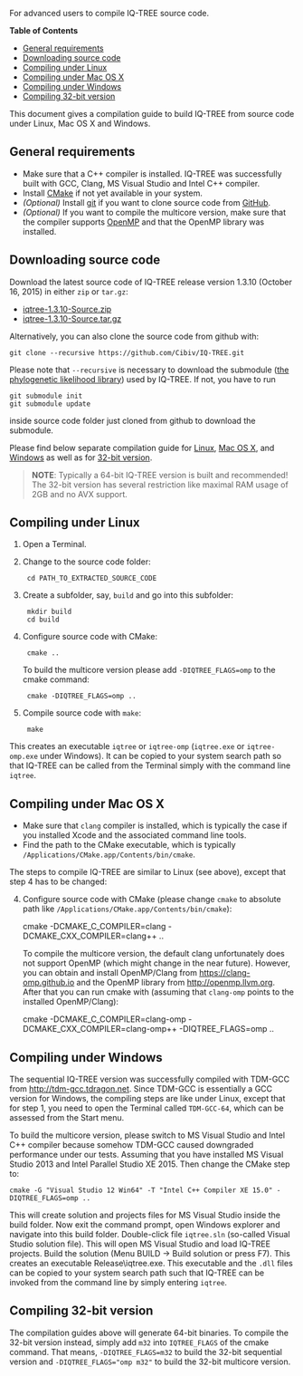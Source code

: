 <!--jekyll
docid: 20
doctype: manual
tags:
- manual
sections:
- name: General requirements
  url: general-requirements
- name: Downloading source code
  url: downloading-source-code
- name: Compiling under Linux
  url: compiling-under-linux
- name: Compiling under Mac OS X
  url: compiling-under-mac-os-x
- name: Compiling under Windows
  url: compiling-under-windows
- name: Compiling 32-bit version
  url: compiling-32-bit-version
jekyll-->
For advanced users to compile IQ-TREE source code.
<!--more-->

<!-- START doctoc generated TOC please keep comment here to allow auto update -->
<!-- DON'T EDIT THIS SECTION, INSTEAD RE-RUN doctoc TO UPDATE -->
**Table of Contents**

- [General requirements](#general-requirements)
- [Downloading source code](#downloading-source-code)
- [Compiling under Linux](#compiling-under-linux)
- [Compiling under Mac OS X](#compiling-under-mac-os-x)
- [Compiling under Windows](#compiling-under-windows)
- [Compiling 32-bit version](#compiling-32-bit-version)

<!-- END doctoc generated TOC please keep comment here to allow auto update -->


This document gives a compilation guide to build IQ-TREE from source code under Linux, Mac OS X and Windows.

General requirements
--------------------

* Make sure that a C++ compiler is installed. IQ-TREE was successfully built with GCC, Clang, MS Visual Studio and Intel C++ compiler. 
* Install [CMake](http://www.cmake.org) if not yet available in your system. 
* *(Optional)* Install [git](https://git-scm.com) if you want to clone source code from [GitHub](https://github.com).
* *(Optional)* If you want to compile the multicore version, make sure that the compiler supports [OpenMP](http://openmp.org/) and that the OpenMP library was installed.

Downloading source code
-----------------------

Download the latest source code of IQ-TREE release version 1.3.10 (October 16, 2015) in either `zip` or `tar.gz`:

* [iqtree-1.3.10-Source.zip](https://github.com/Cibiv/IQ-TREE/releases/download/v1.3.10/iqtree-1.3.10-Source.zip)
* [iqtree-1.3.10-Source.tar.gz](https://github.com/Cibiv/IQ-TREE/releases/download/v1.3.10/iqtree-1.3.10-Source.tar.gz)

Alternatively, you can also clone the source code from github with:

    git clone --recursive https://github.com/Cibiv/IQ-TREE.git

Please note that `--recursive` is necessary to download the submodule ([the phylogenetic likelihood library](http://www.libpll.org/)) used by IQ-TREE. If not, you have to run

    git submodule init
    git submodule update
    
inside source code folder just cloned from github to download the submodule.

Please find below separate compilation guide for [Linux](#compiling-under-linux), [Mac OS X](#compiling-under-mac-os-x), and [Windows](#compiling-under-windows) as well as for [32-bit version](#compiling-32-bit-version).

>**NOTE**: Typically a 64-bit IQ-TREE version is built and recommended! The 32-bit version has several restriction like maximal RAM usage of 2GB and no AVX support. 

Compiling under Linux
---------------------

1. Open a Terminal.
2. Change to the source code folder:

        cd PATH_TO_EXTRACTED_SOURCE_CODE

3. Create a subfolder, say, `build` and go into this subfolder:

        mkdir build
        cd build

4. Configure source code with CMake:

        cmake ..

    To build the multicore version please add `-DIQTREE_FLAGS=omp` to the cmake command:

        cmake -DIQTREE_FLAGS=omp ..

5. Compile source code with `make`:

        make

This creates an executable `iqtree` or `iqtree-omp` (`iqtree.exe` or `iqtree-omp.exe` under Windows). It can be copied to your system search path so that IQ-TREE can be called from the Terminal simply with the command line `iqtree`.


Compiling under Mac OS X
------------------------

* Make sure that `clang` compiler is installed, which is typically the case if you installed Xcode and the associated command line tools.
* Find the path to the CMake executable, which is typically `/Applications/CMake.app/Contents/bin/cmake`.

The steps to compile IQ-TREE are similar to Linux (see above), except that step 4 has to be changed:

4. Configure source code with CMake (please change `cmake` to absolute path like `/Applications/CMake.app/Contents/bin/cmake`):

    cmake -DCMAKE_C_COMPILER=clang -DCMAKE_CXX_COMPILER=clang++ ..

    To compile the multicore version, the default clang unfortunately does not support OpenMP (which might change in the near future). However, you can obtain and install OpenMP/Clang from <https://clang-omp.github.io> and the OpenMP library from <http://openmp.llvm.org>. After that you can run cmake with (assuming that `clang-omp` points to the installed OpenMP/Clang):

    cmake -DCMAKE_C_COMPILER=clang-omp -DCMAKE_CXX_COMPILER=clang-omp++ -DIQTREE_FLAGS=omp ..


Compiling under Windows
-----------------------

The sequential IQ-TREE version was successfully compiled with TDM-GCC from <http://tdm-gcc.tdragon.net>. Since TDM-GCC is essentially a GCC version for Windows, the compiling steps are like under Linux, except that for step 1, you need to open the Terminal called `TDM-GCC-64`, which can be assessed from the Start menu.

To build the multicore version, please switch to MS Visual Studio and Intel C++ compiler because somehow TDM-GCC caused downgraded performance under our tests. Assuming that you have installed MS Visual Studio 2013 and Intel Parallel Studio XE 2015. Then change the CMake step to:

    cmake -G "Visual Studio 12 Win64" -T "Intel C++ Compiler XE 15.0" -DIQTREE_FLAGS=omp ..

This will create solution and projects files for MS Visual Studio inside the build folder. Now exit the command prompt, open Windows explorer and navigate into this build folder. Double-click file `iqtree.sln` (so-called Visual Studio solution file). This will open MS Visual Studio and load IQ-TREE projects. Build the solution (Menu BUILD -> Build solution or press F7). This creates an executable Release\iqtree.exe. This executable and the `.dll` files can be copied to
your system search path such that IQ-TREE can be invoked from the command line by simply entering `iqtree`.


Compiling 32-bit version
------------------------

The compilation guides above will generate 64-bit binaries. To compile the 32-bit version instead, simply add `m32` into `IQTREE_FLAGS` of the cmake command. That means, `-DIQTREE_FLAGS=m32` to build the 32-bit sequential version and `-DIQTREE_FLAGS="omp m32"` to build the 32-bit multicore version.
